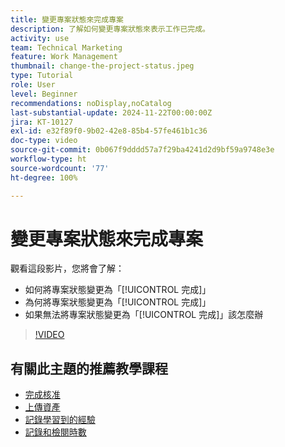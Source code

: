 ```yaml
---
title: 變更專案狀態來完成專案
description: 了解如何變更專案狀態來表示工作已完成。
activity: use
team: Technical Marketing
feature: Work Management
thumbnail: change-the-project-status.jpeg
type: Tutorial
role: User
level: Beginner
recommendations: noDisplay,noCatalog
last-substantial-update: 2024-11-22T00:00:00Z
jira: KT-10127
exl-id: e32f89f0-9b02-42e8-85b4-57fe461b1c36
doc-type: video
source-git-commit: 0b067f9dddd57a7f29ba4241d2d9bf59a9748e3e
workflow-type: ht
source-wordcount: '77'
ht-degree: 100%

---
```


# 變更專案狀態來完成專案

觀看這段影片，您將會了解：

* 如何將專案狀態變更為「[!UICONTROL 完成]」
* 為何將專案狀態變更為「[!UICONTROL 完成]」
* 如果無法將專案狀態變更為「[!UICONTROL 完成]」該怎麼辦

>[!VIDEO](https://video.tv.adobe.com/v/3419336/?quality=12&learn=on)

## 有關此主題的推薦教學課程

* [完成核准](/help/manage-work/close-a-project/complete-approvals.md)
* [上傳資產](/help/manage-work/close-a-project/upload-assets.md)
* [記錄學習到的經驗](/help/manage-work/close-a-project/lessons-learned-from-closing-a-project.md)
* [記錄和檢閱時數](/help/manage-work/close-a-project/log-and-review-hours.md)
